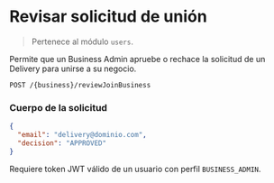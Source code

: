 # Revisar solicitud de unión
> Pertenece al módulo `users`.

Permite que un Business Admin apruebe o rechace la solicitud de un Delivery para unirse a su negocio.

```
POST /{business}/reviewJoinBusiness
```

### Cuerpo de la solicitud
```json
{
  "email": "delivery@dominio.com",
  "decision": "APPROVED"
}
```

Requiere token JWT válido de un usuario con perfil `BUSINESS_ADMIN`.
